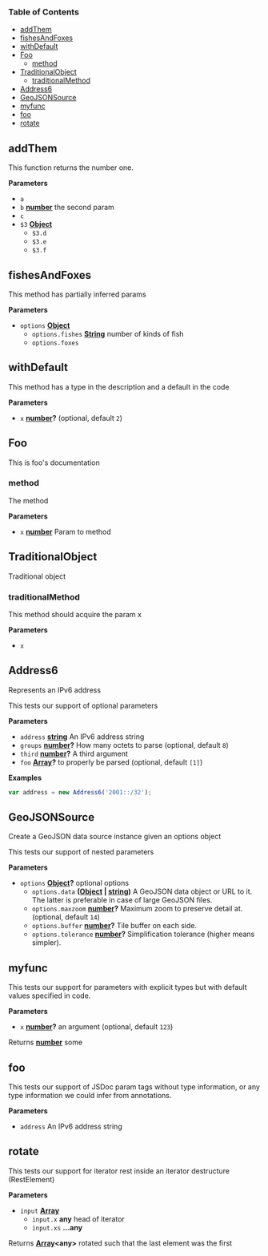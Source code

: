 <!-- Generated by documentation.js. Update this documentation by updating the source code. -->

### Table of Contents

-   [addThem](#addthem)
-   [fishesAndFoxes](#fishesandfoxes)
-   [withDefault](#withdefault)
-   [Foo](#foo)
    -   [method](#method)
-   [TraditionalObject](#traditionalobject)
    -   [traditionalMethod](#traditionalmethod)
-   [Address6](#address6)
-   [GeoJSONSource](#geojsonsource)
-   [myfunc](#myfunc)
-   [foo](#foo-1)
-   [rotate](#rotate)

## addThem

This function returns the number one.

**Parameters**

-   `a`  
-   `b` **[number](https://developer.mozilla.org/en-US/docs/Web/JavaScript/Reference/Global_Objects/Number)** the second param
-   `c`  
-   `$3` **[Object](https://developer.mozilla.org/en-US/docs/Web/JavaScript/Reference/Global_Objects/Object)** 
    -   `$3.d`  
    -   `$3.e`  
    -   `$3.f`  

## fishesAndFoxes

This method has partially inferred params

**Parameters**

-   `options` **[Object](https://developer.mozilla.org/en-US/docs/Web/JavaScript/Reference/Global_Objects/Object)** 
    -   `options.fishes` **[String](https://developer.mozilla.org/en-US/docs/Web/JavaScript/Reference/Global_Objects/String)** number of kinds of fish
    -   `options.foxes`  

## withDefault

This method has a type in the description and a default in the code

**Parameters**

-   `x` **[number](https://developer.mozilla.org/en-US/docs/Web/JavaScript/Reference/Global_Objects/Number)?**  (optional, default `2`)

## Foo

This is foo's documentation

### method

The method

**Parameters**

-   `x` **[number](https://developer.mozilla.org/en-US/docs/Web/JavaScript/Reference/Global_Objects/Number)** Param to method

## TraditionalObject

Traditional object

### traditionalMethod

This method should acquire the param x

**Parameters**

-   `x`  

## Address6

Represents an IPv6 address

This tests  our support of optional parameters

**Parameters**

-   `address` **[string](https://developer.mozilla.org/en-US/docs/Web/JavaScript/Reference/Global_Objects/String)** An IPv6 address string
-   `groups` **[number](https://developer.mozilla.org/en-US/docs/Web/JavaScript/Reference/Global_Objects/Number)?** How many octets to parse (optional, default `8`)
-   `third` **[number](https://developer.mozilla.org/en-US/docs/Web/JavaScript/Reference/Global_Objects/Number)?** A third argument
-   `foo` **[Array](https://developer.mozilla.org/en-US/docs/Web/JavaScript/Reference/Global_Objects/Array)?** to properly be parsed (optional, default `[1]`)

**Examples**

```javascript
var address = new Address6('2001::/32');
```

## GeoJSONSource

Create a GeoJSON data source instance given an options object

This tests our support of nested parameters

**Parameters**

-   `options` **[Object](https://developer.mozilla.org/en-US/docs/Web/JavaScript/Reference/Global_Objects/Object)?** optional options
    -   `options.data` **([Object](https://developer.mozilla.org/en-US/docs/Web/JavaScript/Reference/Global_Objects/Object) \| [string](https://developer.mozilla.org/en-US/docs/Web/JavaScript/Reference/Global_Objects/String))** A GeoJSON data object or URL to it.
        The latter is preferable in case of large GeoJSON files.
    -   `options.maxzoom` **[number](https://developer.mozilla.org/en-US/docs/Web/JavaScript/Reference/Global_Objects/Number)?** Maximum zoom to preserve detail at. (optional, default `14`)
    -   `options.buffer` **[number](https://developer.mozilla.org/en-US/docs/Web/JavaScript/Reference/Global_Objects/Number)?** Tile buffer on each side.
    -   `options.tolerance` **[number](https://developer.mozilla.org/en-US/docs/Web/JavaScript/Reference/Global_Objects/Number)?** Simplification tolerance (higher means simpler).

## myfunc

This tests our support for parameters with explicit types but with default
values specified in code.

**Parameters**

-   `x` **[number](https://developer.mozilla.org/en-US/docs/Web/JavaScript/Reference/Global_Objects/Number)?** an argument (optional, default `123`)

Returns **[number](https://developer.mozilla.org/en-US/docs/Web/JavaScript/Reference/Global_Objects/Number)** some

## foo

This tests our support of JSDoc param tags without type information,
or any type information we could infer from annotations.

**Parameters**

-   `address`  An IPv6 address string

## rotate

This tests our support for iterator rest inside an
iterator destructure (RestElement)

**Parameters**

-   `input` **[Array](https://developer.mozilla.org/en-US/docs/Web/JavaScript/Reference/Global_Objects/Array)** 
    -   `input.x` **any** head of iterator
    -   `input.xs` **...any** 

Returns **[Array](https://developer.mozilla.org/en-US/docs/Web/JavaScript/Reference/Global_Objects/Array)&lt;any>** rotated such that the last element was the first
